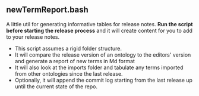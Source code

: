 ## newTermReport.bash

A little util for generating informative tables for release notes. **Run the script before starting the release process** and it will create content for you to add to your release notes.
* This script assumes a rigid folder structure. 
* It will compare the release version of an ontology to the editors' version and generate a report of new terms in Md format
* It will also look at the imports folder and tabulate any terms imported from other ontologies since the last release.
* Optionally, it will append the commit log starting from the last release up until the current state of the repo.
